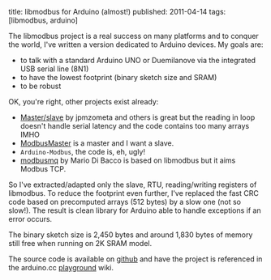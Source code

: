 title: libmodbus for Arduino (almost!)
published: 2011-04-14
tags: [libmodbus, arduino]

The libmodbus project is a real success on many platforms and to conquer
the world, I've written a version dedicated to Arduino devices. My goals
are:

- to talk with a standard Arduino UNO or Duemilanove via the integrated USB
  serial line (8N1)
- to have the lowest footprint (binary sketch size and SRAM)
- to be robust

OK, you're right, other projects exist already:

- [Master/slave](http://sites.google.com/site/jpmzometa) by jpmzometa and others
  is great but the reading in loop doesn't handle serial latency and the code
  contains too many arrays IMHO
- [ModbusMaster](http://arduino.cc/playground/Code/ModbusMaster) is a master and
  I want a slave.
- `Arduino-Modbus`, the code is, eh, ugly!
- [modbusmq](https://code.launchpad.net/modbusmq/) by Mario Di Bacco is based on
  libmodbus but it aims Modbus TCP.

So I've extracted/adapted only the slave, RTU, reading/writing registers
of libmodbus. To reduce the footprint even further, I've replaced the
fast CRC code based on precomputed arrays (512 bytes) by a slow one (not
so slow!). The result is clean library for Arduino able to handle
exceptions if an error occurs.

The binary sketch size is 2,450 bytes and around 1,830 bytes of memory
still free when running on 2K SRAM model.

The source code is available on
[github](https://github.com/stephane/modbusino) and have the project is
referenced in the arduino.cc
[playground](http://arduino.cc/playground/Main/InterfacingWithHardware)
wiki.
